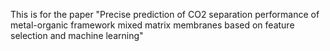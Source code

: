This is for the paper "Precise prediction of CO2 separation performance of metal-organic framework mixed matrix membranes based on feature selection and machine learning"
